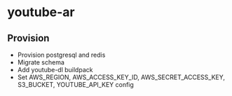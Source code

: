 # youtube-ar

## Provision

* Provision postgresql and redis
* Migrate schema
* Add youtube-dl buildpack
* Set AWS_REGION, AWS_ACCESS_KEY_ID, AWS_SECRET_ACCESS_KEY, S3_BUCKET, YOUTUBE_API_KEY config